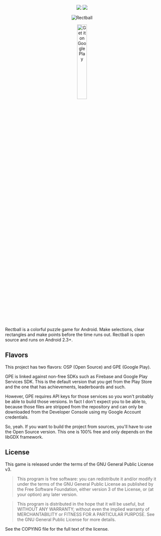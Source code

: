 <p align="center">
    <a href="https://github.com/danirod/rectball/releases/latest"><img src="https://img.shields.io/github/tag/danirod/rectball.svg"></a>
    <a href="http://www.gnu.org/licenses/gpl-3.0.html"><img src="https://img.shields.io/badge/license-GPL3-blue.svg"></a>
</p>

<p align="center">
  <img src="http://i.imgur.com/HLGaW33.jpg" alt="Rectball">
</p>

<p align="center">
  <a href='https://play.google.com/store/apps/details?id=es.danirod.rectball.android&utm_source=global_co&utm_medium=prtnr&utm_content=Mar2515&utm_campaign=PartBadge&pcampaignid=MKT-Other-global-all-co-prtnr-py-PartBadge-Mar2515-1'><img alt='Get it on Google Play' src='https://play.google.com/intl/en_us/badges/images/generic/en_badge_web_generic.png' style='width: 25%; height: 25%;'/></a>
</p>

Rectball is a colorful puzzle game for Android. Make selections, clear rectangles and make points before the time runs out. Rectball is open source and runs on Android 2.3+.

## Flavors

This project has two flavors: OSP (Open Source) and GPE (Google Play).

GPE is linked against non-free SDKs such as Firebase and Google Play Services SDK. This is the default version that you get from the Play Store and the one that has achievements, leaderboards and such.

However, GPE requires API keys for those services so you won't probably be able to build those versions. In fact I don't expect you to be able to, because those files are stripped from the repository and can only be downloaded from the Developer Console using my Google Account credentials.

So, yeah. If you want to build the project from sources, you'll have to use the Open Source version. This one is 100% free and only depends on the libGDX framework.

## License

This game is released under the terms of the GNU General Public License v3.

> This program is free software: you can redistribute it and/or modify it under the terms of the GNU General Public License as published by the Free Software Foundation, either version 3 of the License, or (at your option) any later version.

> This program is distributed in the hope that it will be useful, but WITHOUT ANY WARRANTY; without even the implied warranty of MERCHANTABILITY or FITNESS FOR A PARTICULAR PURPOSE.  See the GNU General Public License for more details.

See the COPYING file for the full text of the license.
